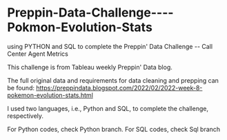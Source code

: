 # Preppin-Data-Challenge----Pokmon-Evolution-Stats

using PYTHON and SQL to complete the Preppin' Data Challenge -- Call Center Agent Metrics

This challenge is from Tableau weekly Preppin' Data blog.

The full original data and requirements for data cleaning and prepping can be found: https://preppindata.blogspot.com/2022/02/2022-week-8-pokemon-evolution-stats.html

I used two languages, i.e., Python and SQL, to complete the challenge, respectively.

For Python codes, check Python branch. For SQL codes, check Sql branch
